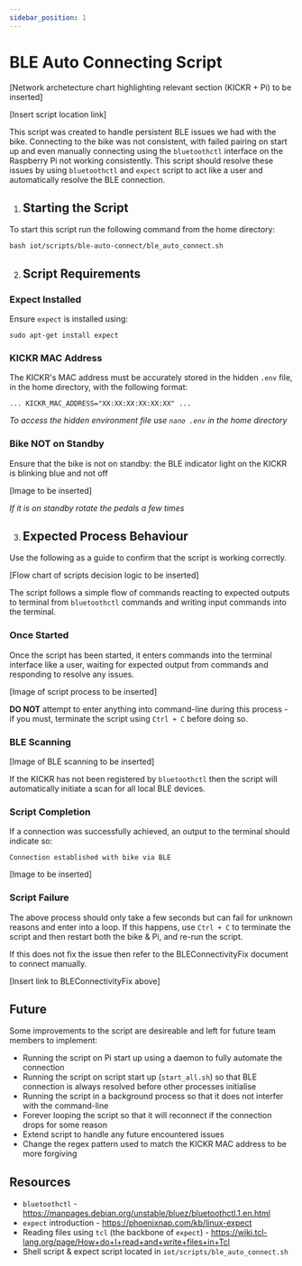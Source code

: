 ```yaml
---
sidebar_position: 1
---
```


# BLE Auto Connecting Script

[Network archetecture chart highlighting relevant section (KICKR + Pi) to be inserted]

[Insert script location link]

This script was created to handle persistent BLE issues we had with the bike. Connecting to the bike was not consistent, with failed pairing on start up and even manually connecting using the `bluetoothctl` interface on the Raspberry Pi not working consistently. This script should resolve these issues by using `bluetoothctl` and `expect` script to act like a user and automatically resolve the BLE connection.

1. ## Starting the Script

To start this script run the following command from the home directory: 

`bash iot/scripts/ble-auto-connect/ble_auto_connect.sh`

2. ## Script Requirements

### Expect Installed

Ensure `expect` is installed using:

`sudo apt-get install expect`

### KICKR MAC Address

The KICKR's MAC address must be accurately stored in the hidden `.env` file, in the home directory, with the following format:

`... KICKR_MAC_ADDRESS="XX:XX:XX:XX:XX:XX" ...`

*To access the hidden environment file use `nano .env` in the home directory*

### Bike NOT on Standby

Ensure that the bike is not on standby: the BLE indicator light on the KICKR is blinking blue and not off

[Image to be inserted]

*If it is on standby rotate the pedals a few times*

3. ## Expected Process Behaviour

Use the following as a guide to confirm that the script is working correctly.

[Flow chart of scripts decision logic to be inserted]

The script follows a simple flow of commands reacting to expected outputs to terminal from `bluetoothctl` commands and writing input commands into the terminal.

### Once Started

Once the script has been started, it enters commands into the terminal interface like a user, waiting for expected output from commands and responding to resolve any issues. 

[Image of script process to be inserted]

**DO NOT** attempt to enter anything into command-line during this process - if you must, terminate the script using `Ctrl + C` before doing so.

### BLE Scanning

[Image of BLE scanning to be inserted]

If the KICKR has not been registered by `bluetoothctl` then the script will automatically initiate a scan for all local BLE devices. 

### Script Completion

If a connection was successfully achieved, an output to the terminal should indicate so:

`Connection established with bike via BLE`

[Image to be inserted]

### Script Failure

The above process should only take a few seconds but can fail for unknown reasons and enter into a loop. If this happens, use `Ctrl + C` to terminate the script and then restart both the bike & Pi, and re-run the script.

If this does not fix the issue then refer to the BLEConnectivityFix document to connect manually.

[Insert link to BLEConnectivityFix above]

## Future

Some improvements to the script are desireable and left for future team members to implement:

- Running the script on Pi start up using a daemon to fully automate the connection
- Running the script on script start up (`start_all.sh`) so that BLE connection is always resolved before other processes initialise
- Running the script in a background process so that it does not interfer with the command-line
- Forever looping the script so that it will reconnect if the connection drops for some reason
- Extend script to handle any future encountered issues
- Change the regex pattern used to match the KICKR MAC address to be more forgiving

## Resources

- `bluetoothctl` - https://manpages.debian.org/unstable/bluez/bluetoothctl.1.en.html
- `expect` introduction - https://phoenixnap.com/kb/linux-expect
- Reading files using `tcl` (the backbone of `expect`) - https://wiki.tcl-lang.org/page/How+do+I+read+and+write+files+in+Tcl
- Shell script & expect script located in `iot/scripts/ble_auto_connect.sh`